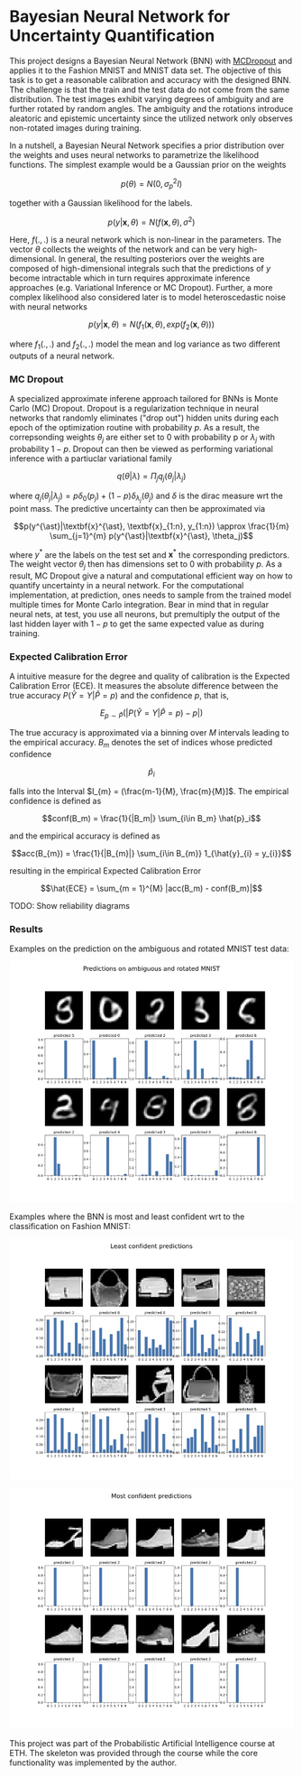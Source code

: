 # Bayesian Neural Network for Uncertainty Quantification

This project designs a Bayesian Neural Network (BNN) with [MCDropout](https://arxiv.org/abs/1506.02142) and applies it to the Fashion MNIST and MNIST data set. The objective of this task is to get a reasonable calibration and accuracy with the designed BNN. The challenge is that the train and the test data do not come from the same distribution. The test images exhibit varying degrees of ambiguity and are further rotated by random angles. The ambiguity and the rotations introduce aleatoric and epistemic uncertainty since the utilized network only observes non-rotated images during training.

In a nutshell, a Bayesian Neural Network specifies a prior distribution over the weights and uses neural networks to parametrize the likelihood functions. The simplest example would be a Gaussian prior on the weights

$$p(\theta) = N(0, \sigma^2_p I)$$

together with a Gaussian likelihood for the labels.

$$p(y| \textbf{x}, \theta) = N (f(\textbf{x}, \theta), \sigma^2)$$

Here, $f(.,.)$ is a neural network which is non-linear in the parameters. The vector $\theta$ collects the weights of the network and can be very high-dimensional. In general, the resulting posteriors over the weights are composed of high-dimensional integrals such that the predictions of $y$ become intractable which in turn requires approximate inference approaches (e.g. Variational Inference or MC Dropout). Further, a more complex likelihood also considered later is to model heteroscedastic noise with neural networks

$$p(y|\textbf{x},\theta) = N(f_1(\textbf{x},\theta), exp(f_2(\textbf{x},\theta)))$$

where $f_1(.,.)$ and $f_2(.,.)$ model the mean and log variance as two different outputs of a neural network.

### MC Dropout

A specialized approximate inferene approach tailored for BNNs is Monte Carlo (MC) Dropout. Dropout is a regularization technique in neural networks that randomly eliminates ("drop out") hidden units during each epoch of the optimization routine with probability $p$. As a result, the correpsonding weights $\theta_j$ are either set to 0 with probability p or $\lambda_j$ with probability $1-p$. Dropout can then be viewed as performing variational inference with a partiuclar variational family

$$q(\theta|\lambda) = \Pi_j q_j(\theta_j|\lambda_j)$$

where $q_j(\theta_j|\lambda_j) = p \delta_0(p_j) + (1-p)\delta_{\lambda_j}(\theta_j)$ and $\delta$ is the dirac measure wrt the point mass. The predictive uncertainty can then be approximated via

$$p(y^{\ast}|\textbf{x}^{\ast}, \textbf{x}_{1:n}, y_{1:n}) \approx \frac{1}{m} \sum_{j=1}^{m} p(y^{\ast}|\textbf{x}^{\ast}, \theta_j)$$

where $y^{\ast}$ are the labels on the test set and $\textbf{x}^*$ the corresponding predictors. The weight vector $\theta_j$ then has dimensions set to 0 with probability $p$. As a result, MC Dropout give a natural and computational efficient way on how to quantify uncertainty in a neural network. For the computational implementation, at prediction, ones needs to sample from the trained model multiple times for Monte Carlo integration. Bear in mind that in regular neural nets, at test, you use all neurons, but premultiply the output of the last hidden layer with $1-p$ to get the same expected value as during training.

### Expected Calibration Error

A intuitive measure for the degree and quality of calibration is the Expected Calibration Error (ECE). It measures the absolute difference between the true accuracy $P(\hat{Y} = Y| \hat{P} = p)$ and the confidence $p$, that is, 

$$E_{p\sim\hat{P}}(|P(\hat{Y} = Y| \hat{P} = p) - p|)$$

The true accuracy is approximated via a binning over $M$ intervals leading to the empirical accuracy. $B_m$ denotes the set of indices whose predicted confidence

$$\hat{p}_{i}$$ 

falls into the Interval $I_{m} = (\frac{m-1}{M}, \frac{m}{M}]$. The empirical confidence is defined as 

$$conf(B_m) = \frac{1}{|B_m|} \sum_{i\in B_m} \hat{p}_i$$

and the empirical accuracy is defined as

$$acc(B_{m}) = \frac{1}{|B_{m}|} \sum_{i\in B_{m}} 1_{\hat{y}_{i} = y_{i}}$$

resulting in the empirical Expected Calibration Error

$$\hat{ECE} = \sum_{m = 1}^{M} |acc(B_m) - conf(B_m)|$$

TODO: Show reliability diagrams

### Results

Examples on the prediction on the ambiguous and rotated MNIST test data:

![](https://github.com/PFMB/NeuralBayesDropout/blob/main/ambiguous_rotated_mnist.jpg)

Examples where the BNN is most and least confident wrt to the classification on Fashion MNIST:

![](https://github.com/PFMB/NeuralBayesDropout/blob/main/fashionmnist_least_confident.jpg)

![](https://github.com/PFMB/NeuralBayesDropout/blob/main/fashionmnist_most_confident.jpg)

This project was part of the Probabilistic Artificial Intelligence course at ETH. The skeleton was provided through the course while the core functionality was implemented by the author.